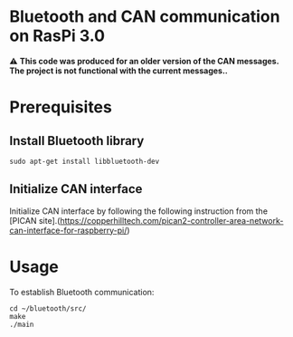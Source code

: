 # Bluetooth and CAN communication on RasPi 3.0

:warning: **This code was produced for an older version of the CAN messages. The project is not functional with the current messages..**

# Prerequisites

## Install Bluetooth library

```
sudo apt-get install libbluetooth-dev
```

## Initialize CAN interface
Initialize CAN interface by following the following instruction from the 
[PICAN site].(https://copperhilltech.com/pican2-controller-area-network-can-interface-for-raspberry-pi/)


# Usage
To establish Bluetooth communication:

```
cd ~/bluetooth/src/
make
./main
```